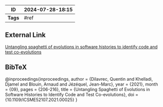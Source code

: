 | ID       | 2024-07-28-18:15 |
| -------- | ---------------- |
| **Tags** | #ref             |
## External Link

[Untangling spaghetti of evolutions in software histories to identify code and test co-evolutions](https://www.researchgate.net/publication/356515553_Untangling_Spaghetti_of_Evolutions_in_Software_Histories_to_Identify_Code_and_Test_Co-evolutions)
## BibTeX

@inproceedings{inproceedings,
author = {Dilavrec, Quentin and Khelladi, Djamel and Blouin, Arnaud and Jézéquel, Jean-Marc},
year = {2021},
month = {09},
pages = {206-216},
title = {Untangling Spaghetti of Evolutions in Software Histories to Identify Code and Test Co-evolutions},
doi = {10.1109/ICSME52107.2021.00025}
}